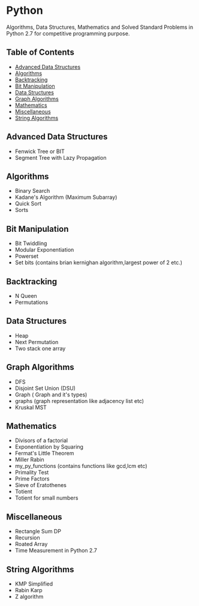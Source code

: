 # Python

Algorithms, Data Structures, Mathematics and Solved Standard Problems in Python 2.7 for competitive programming purpose.

## Table of Contents
* [Advanced Data Structures](#advanced-data-structures)
* [Algorithms](#algorithms)
* [Backtracking](#bit-manipulation)
* [Bit Manipulation](#backtracking)
* [Data Structures](#data-structures)
* [Graph Algorithms](#graph-algorithms)
* [Mathematics](#mathematics)
* [Miscellaneous](#miscellaneous)
* [String Algorithms](#string-algorithms)

## Advanced Data Structures
* Fenwick Tree or BIT
* Segment Tree with Lazy Propagation

## Algorithms
* Binary Search
* Kadane's Algorithm (Maximum Subarray)
* Quick Sort
* Sorts

## Bit Manipulation
* Bit Twiddling
* Modular Exponentiation
* Powerset
* Set bits (contains brian kernighan algorithm,largest power of 2 etc.)

## Backtracking
* N Queen
* Permutations

## Data Structures
* Heap
* Next Permutation
* Two stack one array

## Graph Algorithms
* DFS
* Disjoint Set Union (DSU)
* Graph ( Graph and it's types)
* graphs (graph representation like adjacency list etc)
* Kruskal MST

## Mathematics
* Divisors of a factorial
* Exponentiation by Squaring
* Fermat's Little Theorem
* Miller Rabin 
* my_py_functions (contains functions like gcd,lcm etc)
* Primality Test
* Prime Factors
* Sieve of Eratothenes
* Totient
* Totient for small numbers

## Miscellaneous
* Rectangle Sum DP
* Recursion
* Roated Array
* Time Measurement in Python 2.7

## String Algorithms
* KMP Simplified
* Rabin Karp
* Z algorithm
